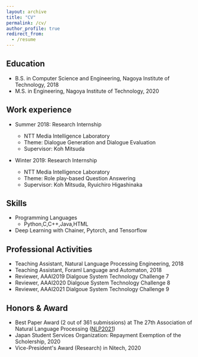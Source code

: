 ```yaml
---
layout: archive
title: "CV"
permalink: /cv/
author_profile: true
redirect_from:
  - /resume
---
```


## Education
* B.S. in Computer Science and Engineering, Nagoya Institute of Technology, 2018
* M.S. in Engineering, Nagoya Institute of Technology, 2020

## Work experience
* Summer 2018: Research Internship
  * NTT Media Intelligence Laboratory
  * Theme: Dialogue Generation and Dialogue Evaluation
  * Supervisor: Koh Mitsuda

* Winter 2019: Research Internship
  * NTT Media Intelligence Laboratory
  * Theme: Role play-based Question Answering
  * Supervisor: Koh Mitsuda, Ryuichiro Higashinaka
  
## Skills
* Programming Languages
  * Python,C,C++,Java,HTML
* Deep Learning with Chainer, Pytorch, and Tensorflow

## Professional Activities
* Teaching Assistant, Natural Language Processing Engineering, 2018
* Teaching Assistant, Foraml Language and Automaton, 2018
* Reviewer, AAAI2019 Dialgoue System Technology Challenge 7
* Reviewer, AAAI2020 Dialgoue System Technology Challenge 8
* Reviewer, AAAI2021 Dialgoue System Technology Challenge 9

## Honors & Award
* Best Paper Award  (2 out of 361 submissions) at The 27th Association of Natural Language Processing ([NLP2021](https://www.anlp.jp/nlp2021/))
* Japan Student Services Organization: Repayment Exemption of the Scholership, 2020
* Vice-President's Award (Research) in Nitech, 2020
